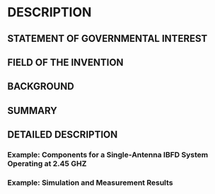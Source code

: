 # DESCRIPTION

## STATEMENT OF GOVERNMENTAL INTEREST

## FIELD OF THE INVENTION

## BACKGROUND

## SUMMARY

## DETAILED DESCRIPTION

### Example: Components for a Single-Antenna IBFD System Operating at 2.45 GHZ

### Example: Simulation and Measurement Results

